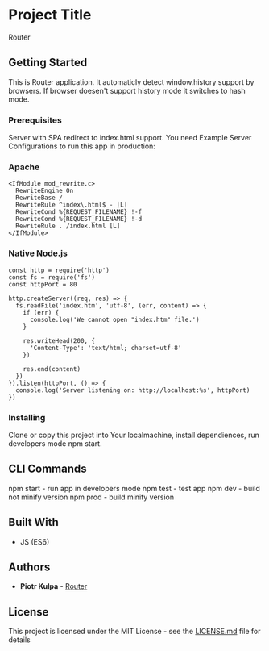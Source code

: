 # Project Title

Router

## Getting Started

This is Router application. It automaticly detect window.history support by browsers. If browser doesen't support history mode it switches to hash mode.

### Prerequisites

Server with SPA redirect to index.html support.
You need Example Server Configurations to run this app in production:

### Apache
```
<IfModule mod_rewrite.c>
  RewriteEngine On
  RewriteBase /
  RewriteRule ^index\.html$ - [L]
  RewriteCond %{REQUEST_FILENAME} !-f
  RewriteCond %{REQUEST_FILENAME} !-d
  RewriteRule . /index.html [L]
</IfModule>
```

### Native Node.js
```
const http = require('http')
const fs = require('fs')
const httpPort = 80

http.createServer((req, res) => {
  fs.readFile('index.htm', 'utf-8', (err, content) => {
    if (err) {
      console.log('We cannot open "index.htm" file.')
    }

    res.writeHead(200, {
      'Content-Type': 'text/html; charset=utf-8'
    })

    res.end(content)
  })
}).listen(httpPort, () => {
  console.log('Server listening on: http://localhost:%s', httpPort)
})
```
### Installing

Clone or copy this project into Your localmachine, install dependiences, run developers mode npm start.


## CLI Commands

npm start - run app in developers mode
npm test - test app
npm dev - build not minify version
npm prod - build minify version

## Built With

* JS (ES6)


## Authors

* **Piotr Kulpa** - [Router](https://github.com/PiotrKulpa/router)


## License

This project is licensed under the MIT License - see the [LICENSE.md](https://en.wikipedia.org/wiki/MIT_License) file for details
